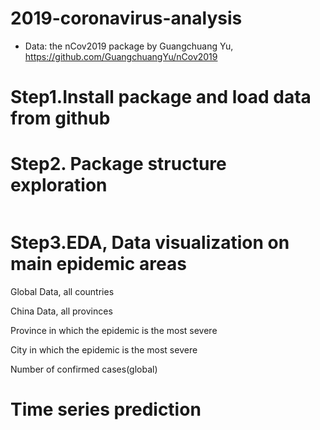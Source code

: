 # 2019-coronavirus-analysis

* Data: the nCov2019 package by Guangchuang Yu, https://github.com/GuangchuangYu/nCov2019

# Step1.Install package and load data from github

# Step2. Package structure exploration 
  <img>


# Step3.EDA, Data visualization on main epidemic areas
 Global Data, all countries
  <img>

  China Data, all provinces
  <img>
  
  Province in which the epidemic is the most severe
  <img>
 
 City in which the epidemic is the most severe
  <img>
  
  Number of confirmed cases(global)
  <img>
   

# Time series prediction
